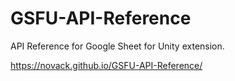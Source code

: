 # GSFU-API-Reference
API Reference for Google Sheet for Unity extension.

https://novack.github.io/GSFU-API-Reference/
